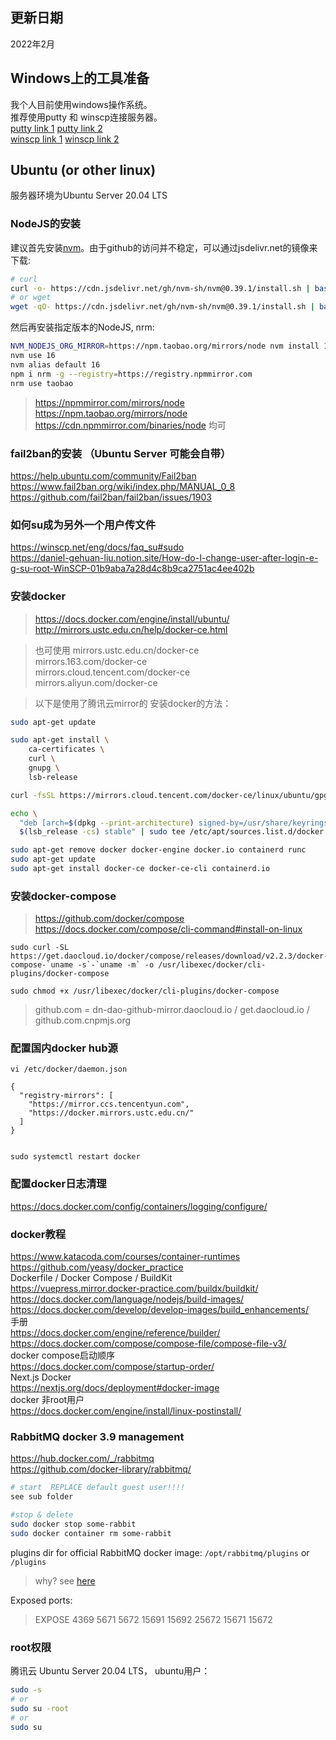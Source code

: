 ## 更新日期  
2022年2月  

## Windows上的工具准备  
我个人目前使用windows操作系统。  
推荐使用putty 和 winscp连接服务器。  
[putty link 1](https://www.putty.org/) 
[putty link 2](https://www.chiark.greenend.org.uk/~sgtatham/putty/latest.html)  
[winscp link 1](https://winscp.net/eng/download.php) 
[winscp link 2](https://sourceforge.net/projects/winscp/files/WinSCP/5.19.5/)  

## Ubuntu (or other linux)  
服务器环境为Ubuntu Server 20.04 LTS  
### NodeJS的安装
建议首先安装[nvm](https://github.com/nvm-sh/nvm)。由于github的访问并不稳定，可以通过jsdelivr.net的镜像来下载:  
```bash
# curl  
curl -o- https://cdn.jsdelivr.net/gh/nvm-sh/nvm@0.39.1/install.sh | bash  
# or wget  
wget -qO- https://cdn.jsdelivr.net/gh/nvm-sh/nvm@0.39.1/install.sh | bash
```  
然后再安装指定版本的NodeJS, nrm:  
```bash
NVM_NODEJS_ORG_MIRROR=https://npm.taobao.org/mirrors/node nvm install 16  
nvm use 16
nvm alias default 16
npm i nrm -g --registry=https://registry.npmmirror.com
nrm use taobao
```
> https://npmmirror.com/mirrors/node  https://npm.taobao.org/mirrors/node  https://cdn.npmmirror.com/binaries/node  均可  

### fail2ban的安装 （Ubuntu Server 可能会自带）  
https://help.ubuntu.com/community/Fail2ban  
https://www.fail2ban.org/wiki/index.php/MANUAL_0_8  
https://github.com/fail2ban/fail2ban/issues/1903  

### 如何su成为另外一个用户传文件  
https://winscp.net/eng/docs/faq_su#sudo  
https://daniel-gehuan-liu.notion.site/How-do-I-change-user-after-login-e-g-su-root-WinSCP-01b9aba7a28d4c8b9ca2751ac4ee402b  

### 安装docker  
> https://docs.docker.com/engine/install/ubuntu/  
http://mirrors.ustc.edu.cn/help/docker-ce.html  

> 也可使用 mirrors.ustc.edu.cn/docker-ce  
mirrors.163.com/docker-ce  
mirrors.cloud.tencent.com/docker-ce  
mirrors.aliyun.com/docker-ce  

> 以下是使用了腾讯云mirror的 安装docker的方法：

```bash
sudo apt-get update  

sudo apt-get install \
    ca-certificates \
    curl \
    gnupg \
    lsb-release  

curl -fsSL https://mirrors.cloud.tencent.com/docker-ce/linux/ubuntu/gpg | sudo gpg --dearmor -o /usr/share/keyrings/docker-archive-keyring.gpg  

echo \
  "deb [arch=$(dpkg --print-architecture) signed-by=/usr/share/keyrings/docker-archive-keyring.gpg] https://mirrors.cloud.tencent.com/docker-ce/linux/ubuntu \
  $(lsb_release -cs) stable" | sudo tee /etc/apt/sources.list.d/docker.list > /dev/null  

sudo apt-get remove docker docker-engine docker.io containerd runc  
sudo apt-get update  
sudo apt-get install docker-ce docker-ce-cli containerd.io  
```  

### 安装docker-compose  
> https://github.com/docker/compose  
https://docs.docker.com/compose/cli-command#install-on-linux  
```
sudo curl -SL https://get.daocloud.io/docker/compose/releases/download/v2.2.3/docker-compose-`uname -s`-`uname -m` -o /usr/libexec/docker/cli-plugins/docker-compose  

sudo chmod +x /usr/libexec/docker/cli-plugins/docker-compose
```
> github.com = dn-dao-github-mirror.daocloud.io / get.daocloud.io / github.com.cnpmjs.org

### 配置国内docker hub源  
```
vi /etc/docker/daemon.json

{
  "registry-mirrors": [
    "https://mirror.ccs.tencentyun.com",
    "https://docker.mirrors.ustc.edu.cn/"
  ]
}


sudo systemctl restart docker

```

### 配置docker日志清理
https://docs.docker.com/config/containers/logging/configure/  

### docker教程
https://www.katacoda.com/courses/container-runtimes  
https://github.com/yeasy/docker_practice  
Dockerfile / Docker Compose / BuildKit  
https://vuepress.mirror.docker-practice.com/buildx/buildkit/  
https://docs.docker.com/language/nodejs/build-images/  
https://docs.docker.com/develop/develop-images/build_enhancements/  
手册  
https://docs.docker.com/engine/reference/builder/  
https://docs.docker.com/compose/compose-file/compose-file-v3/  
docker compose启动顺序  
https://docs.docker.com/compose/startup-order/  
Next.js Docker  
https://nextjs.org/docs/deployment#docker-image  
docker 非root用户  
https://docs.docker.com/engine/install/linux-postinstall/  


### RabbitMQ docker 3.9 management  
https://hub.docker.com/_/rabbitmq  
https://github.com/docker-library/rabbitmq/  


```bash
# start  REPLACE default guest user!!!!
see sub folder

#stop & delete
sudo docker stop some-rabbit  
sudo docker container rm some-rabbit  

```  

plugins dir for official RabbitMQ docker image:
`/opt/rabbitmq/plugins`  or  `/plugins`  
> why? see [here](https://github.com/docker-library/rabbitmq/blob/8ab90ef58bb4e768dfac69e87fa079f9053c4816/3.9/ubuntu/Dockerfile#L268)  

Exposed ports:
> EXPOSE 4369 5671 5672 15691 15692 25672 15671 15672  


### root权限  

腾讯云 Ubuntu Server 20.04 LTS， ubuntu用户：  
```bash
sudo -s  
# or
sudo su -root  
# or 
sudo su  
```
